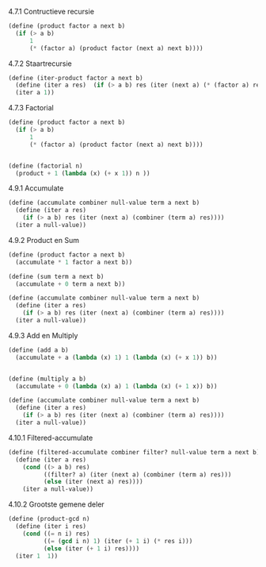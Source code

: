 4.7.1 Contructieve recursie
```scheme
(define (product factor a next b)
  (if (> a b)
      1
      (* (factor a) (product factor (next a) next b))))
```

4.7.2 Staartrecursie
```scheme
(define (iter-product factor a next b)
  (define (iter a res)  (if (> a b) res (iter (next a) (* (factor a) res))))
  (iter a 1))
```

4.7.3 Factorial
```scheme
(define (product factor a next b)
  (if (> a b)
      1
      (* (factor a) (product factor (next a) next b))))


(define (factorial n)
  (product + 1 (lambda (x) (+ x 1)) n ))
```

4.9.1 Accumulate
```scheme
(define (accumulate combiner null-value term a next b)
  (define (iter a res)
    (if (> a b) res (iter (next a) (combiner (term a) res))))
  (iter a null-value))
```

4.9.2 Product en Sum
```scheme
(define (product factor a next b)
  (accumulate * 1 factor a next b))

(define (sum term a next b)
  (accumulate + 0 term a next b))

(define (accumulate combiner null-value term a next b)
  (define (iter a res)
    (if (> a b) res (iter (next a) (combiner (term a) res))))
  (iter a null-value))
```

4.9.3 Add en Multiply
```scheme
(define (add a b)
  (accumulate + a (lambda (x) 1) 1 (lambda (x) (+ x 1)) b))


(define (multiply a b)
  (accumulate + 0 (lambda (x) a) 1 (lambda (x) (+ 1 x)) b))

(define (accumulate combiner null-value term a next b)
  (define (iter a res)
    (if (> a b) res (iter (next a) (combiner (term a) res))))
  (iter a null-value))
```

4.10.1 Filtered-accumulate
```scheme
(define (filtered-accumulate combiner filter? null-value term a next b)
  (define (iter a res)
    (cond ((> a b) res)
          ((filter? a) (iter (next a) (combiner (term a) res)))
          (else (iter (next a) res))))
    (iter a null-value))
```

4.10.2 Grootste gemene deler
```scheme
(define (product-gcd n)
  (define (iter i res)
    (cond ((= n i) res)
          ((= (gcd i n) 1) (iter (+ 1 i) (* res i)))
          (else (iter (+ 1 i) res))))
  (iter 1  1))
```


